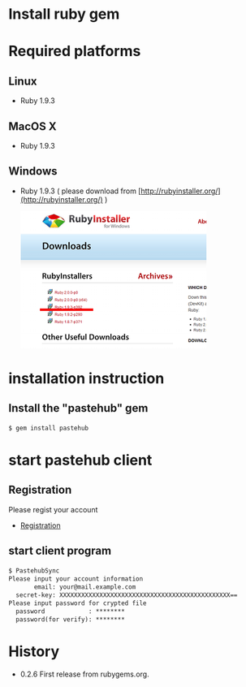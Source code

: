 Install ruby gem
=======================

# Required platforms

## Linux

- Ruby 1.9.3

## MacOS X

 - Ruby 1.9.3
 
## Windows

- Ruby 1.9.3 ( please download from [http://rubyinstaller.org/](http://rubyinstaller.org/) )

  ![siteImage](rubyinstaller_win32.png)

# installation instruction

## Install the "pastehub" gem

 	$ gem install pastehub

# start pastehub client

## Registration

Please regist your account

+ [Registration](Registration.md)

## start client program

	$ PastehubSync 
	Please input your account information
	       email: your@mail.example.com
	  secret-key: XXXXXXXXXXXXXXXXXXXXXXXXXXXXXXXXXXXXXXXXXXXXXXX==
	Please input password for crypted file
	  password            : ********
	  password(for verify): ********

# History

+ 0.2.6 First release from rubygems.org.

